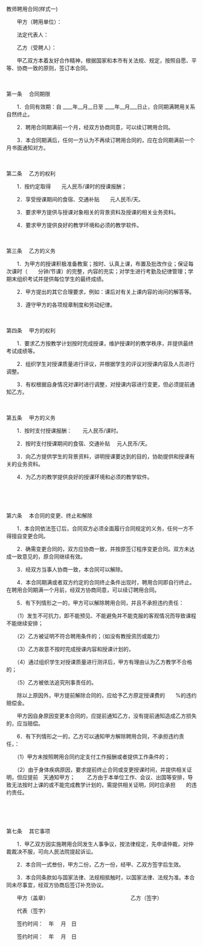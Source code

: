 



教师聘用合同(样式一)



 

　　甲方（聘用单位）：

　　法定代表人：　　

　　乙方（受聘人）：　　

　　甲乙双方本着友好合作精神，根据国家和本市有关法规、规定，按照自愿、平等、协商一致的原则，签订本合同。

　　

第一条
　合同期限

　　1．合同有效期：自 ____年__月__日至 ____年__月___日止，合同期满聘用关系自然终止。

　　2．聘用合同期满前一个月，经双方协商同意，可以续订聘用合同。

　　3．本合同期满后，任何一方认为不再续订聘用合同的，应在合同期满前一个月书面通知对方。

　　

第二条
　乙方的权利

　　1．按约定取得　　元人民币/课时的授课报酬；

　　2．享受授课期间的食宿、交通补贴　　元人民币/天。

　　3．要求甲方提供与授课对象相关的背景资料及授课的相关业务资料。

　　4．要求甲方提供良好的教学环境和必须的教学软件。

　　

第三条
　乙方的义务

　　1．为甲方的授课积极准备教案；按时、认真上课，布置及批改作业；保证每次课时（　　分钟/节课）的完整，内容的充实；对学生进行考勤及纪律管理；学期末组织考试并提供每位学生的最终成绩。

　　2．甲方提出的其它合理要求，例如：课后对有关上课内容的询问的解答等。

　　3．遵守甲方的各项规章制度和劳动纪律。

　　

第四条
　甲方的权利

　　1．要求乙方按教学计划按时完成授课，维护授课时的教学秩序，并提供最终考试成绩等。

　　2．组织学生对授课质量进行评议，并根据学生的评议对授课内容及人员进行调整。

　　3．有权根据自身情况对课时进行调整，对授课内容进行变更，但必须提前通知乙方。

　　

第五条
　甲方的义务

　　1．按时支付授课报酬：　　元人民币/课时。

　　2．按时支付授课期间的食宿、交通补贴　 元人民币/天。

　　3．向乙方提供学生的背景资料，讲明授课要达到的目的，协助提供和授课有关的业务资料。

　　4．为乙方的教学提供良好的授课环境和必须的教学软件。

　　

　　

第六条
　本合同的变更、终止和解除

　　1．本合同依法签订后，合同双方必须全面履行合同规定的义务，任何一方不得擅自变更合同。

　　2．确需变更合同的，双方应协商一致，并按原签订程序变更合同。双方未达成一致意见的，原合同继续有效。

　　3．经双方当事人协商一致，本合同可以解除。

　　4．本合同期满或者双方约定的合同终止条件出现时，聘用合同即自行终止。在聘用合同期满一个月前，经双方协商同意，可以续订聘用合同。

　　5．有下列情形之一的，甲方可以解除聘用合同，并且不承担违约责任：

　　（1）发生不可抗力，即不能预见、不能避免并不能克服的客观情况而导致课程不能继续安排；

　　（2）乙方被证明不符合聘用条件的；（如没有教授资历或能力）

　　（3）乙方故意不按时完成授课内容和授课计划的，

　　（4）通过组织学生对授课质量进行测评后，甲方有理由认为乙方教学不合格的；

　　（5）乙方被依法追究刑事责任的。

　　除以上原因外，甲方提前解除合同的，应给予乙方原定授课费的　　%的违约赔偿金。

　　甲方因自身原因变更本合同的，应提前通知乙方，没有提前通知造成乙方损失的，应当赔偿。

　　6．有下列情形之一的，乙方可以通知甲方解除聘用合同，不承担违约责任，：

　　（1）甲方未按照聘用合同约定支付工作报酬或者提供工作条件的；

　　（2）由于身体疾病原因，要求提前终止合同或变更授课时间，并提供相关证明，但应提前　天通知甲方；　　 乙方由于本单位工作、会议、出国等安排，导致无法按时上课的或不能完成教学计划的，需提供相关证明，同时应承担　　的违约责任。

　　

　　

第七条
　其它事项

　　1．甲乙双方因实施聘用合同发生人事争议，按法律规定，先申请仲裁，对仲裁裁决不服，可向人民法院提起诉讼。

　　2．本合同一式叁份，甲方二份，乙方一份，经甲、乙双方签字后生效。

　　3．本合同条款如与国家法律、法规相抵触时，以国家法律、法规为准。本合同未尽事宜，经双方协商后签订补充协议。　　

　　甲方（盖章）　　　　　　　　　　　　　　　　乙方（签字）　　

　　代表（签字）　　

　　签约时间：　年　 月　日　　　　　　　　　　 

　　签约时间：　年　 月　日